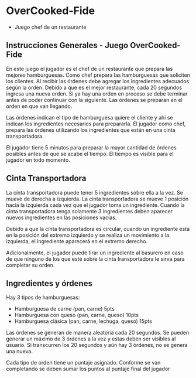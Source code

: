 # OverCooked-Fide
- Juego chef de un restaurante

## Instrucciones Generales - Juego OverCooked-Fide

En este juego el jugador es el chef de un restaurante que prepara las mejores hamburguesas.
Como chef prepara las hamburguesas que soliciten los clientes. Al recibir las órdenes debe
agregar los ingredientes adecuados según la orden. Debido a que es el mejor restaurante, cada
20 segundos ingresa una nueva orden. Si ya hay una orden en proceso se debe terminar antes
de poder continuar con la siguiente. Las órdenes se preparan en el orden en que van llegando.

Las órdenes indican el tipo de hamburguesa quiere el cliente y ahí se indican los ingredientes
necesarios para prepararla. El jugador como chef, prepara las órdenes utilizando los ingredientes
que están en una cinta transportadora.

El jugador tiene 5 minutos para preparar la mayor cantidad de órdenes posibles antes de que se
acabe el tiempo. El tiempo es visible para el jugador en todo momento.


## Cinta Transportadora

La cinta transportadora puede tener 5 ingredientes sobre ella a la vez. Se mueve de derecha a
izquierda. La cinta transportadora se mueve 1 posición hacia la izquierda cada vez que el jugador
toma un ingrediente. Cuando la cinta transportadora tenga solamente 3 ingredientes deben
aparecer nuevos ingredientes en las posiciones vacías.

Debido a que la cinta transportadora es circular, cuando un ingrediente está en la posición del
extremo izquierdo y se realiza un movimiento a la izquierda, el ingrediente aparecerá en el
extremo derecho.

Adicionalmente, el jugador puede tirar un ingrediente al basurero en caso de que ninguno de los
que esté sobre la cinta transportadora le sirva para completar su orden.

## Ingredientes y órdenes
Hay 3 tipos de hamburguesas:

- Hamburguesa de carne (pan, carne) 5pts
- Hamburguesa con queso (pan, carne, queso) 10pts
- Hamburguesa clásica (pan, carne, lechuga, queso) 15pts

Las órdenes se generan de manera aleatoria cada 20 segundos. Se pueden generar un
máximo de 3 órdenes a la vez y estas deben ser visibles al usuario. Si transcurren los 20
segundos y aún hay 3 órdenes, no se genera una nueva.

Cada tipo de orden tiene un puntaje asignado. Conforme se van completando se deben
sumar los puntos al puntaje final del jugador
